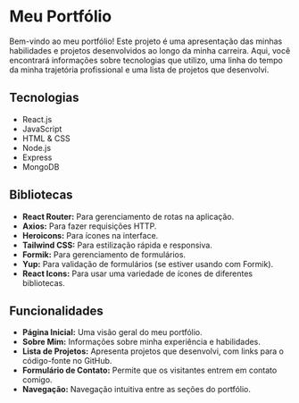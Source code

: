 # Meu Portfólio

Bem-vindo ao meu portfólio! Este projeto é uma apresentação das minhas habilidades e projetos desenvolvidos ao longo da minha carreira. Aqui, você encontrará informações sobre tecnologias que utilizo, uma linha do tempo da minha trajetória profissional e uma lista de projetos que desenvolvi.

## Tecnologias

- React.js
- JavaScript
- HTML & CSS
- Node.js
- Express
- MongoDB

## Bibliotecas

- **React Router:** Para gerenciamento de rotas na aplicação.
- **Axios:** Para fazer requisições HTTP.
- **Heroicons:** Para ícones na interface.
- **Tailwind CSS:** Para estilização rápida e responsiva.
- **Formik:** Para gerenciamento de formulários.
- **Yup:** Para validação de formulários (se estiver usando com Formik).
- **React Icons:** Para usar uma variedade de ícones de diferentes bibliotecas.

## Funcionalidades

- **Página Inicial:** Uma visão geral do meu portfólio.
- **Sobre Mim:** Informações sobre minha experiência e habilidades.
- **Lista de Projetos:** Apresenta projetos que desenvolvi, com links para o código-fonte no GitHub.
- **Formulário de Contato:** Permite que os visitantes entrem em contato comigo.
- **Navegação:** Navegação intuitiva entre as seções do portfólio.
